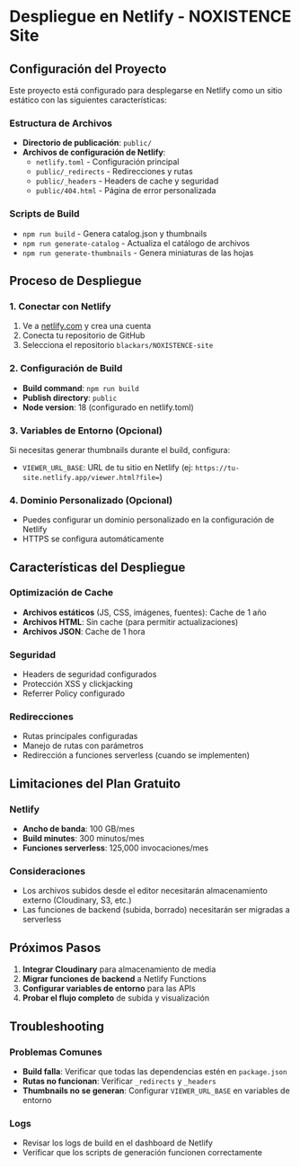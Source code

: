 # Despliegue en Netlify - NOXISTENCE Site

## Configuración del Proyecto

Este proyecto está configurado para desplegarse en Netlify como un sitio estático con las siguientes características:

### Estructura de Archivos
- **Directorio de publicación**: `public/`
- **Archivos de configuración de Netlify**:
  - `netlify.toml` - Configuración principal
  - `public/_redirects` - Redirecciones y rutas
  - `public/_headers` - Headers de cache y seguridad
  - `public/404.html` - Página de error personalizada

### Scripts de Build
- `npm run build` - Genera catalog.json y thumbnails
- `npm run generate-catalog` - Actualiza el catálogo de archivos
- `npm run generate-thumbnails` - Genera miniaturas de las hojas

## Proceso de Despliegue

### 1. Conectar con Netlify
1. Ve a [netlify.com](https://netlify.com) y crea una cuenta
2. Conecta tu repositorio de GitHub
3. Selecciona el repositorio `blackars/NOXISTENCE-site`

### 2. Configuración de Build
- **Build command**: `npm run build`
- **Publish directory**: `public`
- **Node version**: 18 (configurado en netlify.toml)

### 3. Variables de Entorno (Opcional)
Si necesitas generar thumbnails durante el build, configura:
- `VIEWER_URL_BASE`: URL de tu sitio en Netlify (ej: `https://tu-site.netlify.app/viewer.html?file=`)

### 4. Dominio Personalizado (Opcional)
- Puedes configurar un dominio personalizado en la configuración de Netlify
- HTTPS se configura automáticamente

## Características del Despliegue

### Optimización de Cache
- **Archivos estáticos** (JS, CSS, imágenes, fuentes): Cache de 1 año
- **Archivos HTML**: Sin cache (para permitir actualizaciones)
- **Archivos JSON**: Cache de 1 hora

### Seguridad
- Headers de seguridad configurados
- Protección XSS y clickjacking
- Referrer Policy configurado

### Redirecciones
- Rutas principales configuradas
- Manejo de rutas con parámetros
- Redirección a funciones serverless (cuando se implementen)

## Limitaciones del Plan Gratuito

### Netlify
- **Ancho de banda**: 100 GB/mes
- **Build minutes**: 300 minutos/mes
- **Funciones serverless**: 125,000 invocaciones/mes

### Consideraciones
- Los archivos subidos desde el editor necesitarán almacenamiento externo (Cloudinary, S3, etc.)
- Las funciones de backend (subida, borrado) necesitarán ser migradas a serverless

## Próximos Pasos

1. **Integrar Cloudinary** para almacenamiento de media
2. **Migrar funciones de backend** a Netlify Functions
3. **Configurar variables de entorno** para las APIs
4. **Probar el flujo completo** de subida y visualización

## Troubleshooting

### Problemas Comunes
- **Build falla**: Verificar que todas las dependencias estén en `package.json`
- **Rutas no funcionan**: Verificar `_redirects` y `_headers`
- **Thumbnails no se generan**: Configurar `VIEWER_URL_BASE` en variables de entorno

### Logs
- Revisar los logs de build en el dashboard de Netlify
- Verificar que los scripts de generación funcionen correctamente 